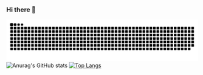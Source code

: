 ### Hi there 👋
![snake gif](https://github.com/ggznzn007/ggznzn007/blob/output/github-contribution-grid-snake.svg)
![Anurag's GitHub stats](https://github-readme-stats.vercel.app/api?username=ggznzn007anuraghazra&theme=ocean_dark)
[![Top Langs](https://github-readme-stats.vercel.app/api/top-langs/?username=ggznzn007)](https://github.com/anuraghazra/github-readme-stats)
<!--
**ggznzn007/ggznzn007** is a ✨ _special_ ✨ repository because its `README.md` (this file) appears on your GitHub profile.
Here are some ideas to get you started:
- 🔭 I’m currently working on ...
- 🌱 I’m currently learning ...
- 👯 I’m looking to collaborate on ...
- 🤔 I’m looking for help with ...
- 💬 Ask me about ...
- 📫 How to reach me: ...
- 😄 Pronouns: ...
- ⚡ Fun fact: ...
-->
